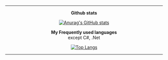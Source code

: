 <div align=center>
  <hr>
  <strong>Github stats</strong>
  
  [![Anurag's GitHub stats](https://github-readme-stats.vercel.app/api?username=ParkJong-Hun)](https://github.com/anuraghazra/github-readme-stats)
  
  <strong>My Frequently used languages</strong>
  <br>
  except C#, .Net
  
  [![Top Langs](https://github-readme-stats.vercel.app/api/top-langs/?username=ParkJong-Hun&hide=c%23,asp%2Enet,hlsl,shaderlab&hide_title="true"&langs_count=20&layout=compact)](https://github.com/anuraghazra/github-readme-stats)
  
  <hr>
</div>

